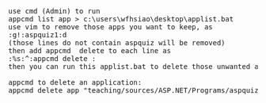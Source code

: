 <pre>
use cmd (Admin) to run
appcmd list app > c:\users\wfhsiao\desktop\applist.bat
use vim to remove those apps you want to keep, as 
:g!:aspquiz1:d
(those lines do not contain aspquiz will be removed)
then add appcmd  delete to each line as
:%s:^:appcmd delete :
then you can run this applist.bat to delete those unwanted app.

appcmd to delete an application:
appcmd delete app "teaching/sources/ASP.NET/Programs/aspquiz1/aspnet/1049quiz1_a/1024060491/WebSite1"
</pre>
